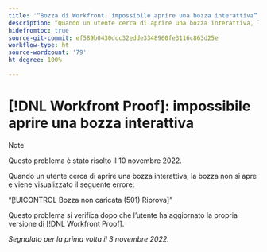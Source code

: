 ```yaml
---
title: '“Bozza di Workfront: impossibile aprire una bozza interattiva”'
description: “Quando un utente cerca di aprire una bozza interattiva, la bozza non si apre e viene visualizzato un messaggio di errore.”
hidefromtoc: true
source-git-commit: ef589b0430dcc32edde3348960fe3116c863d25e
workflow-type: ht
source-wordcount: '79'
ht-degree: 100%

---
```



# [!DNL Workfront Proof]: impossibile aprire una bozza interattiva

>[!NOTE]
>
>Questo problema è stato risolto il 10 novembre 2022.

Quando un utente cerca di aprire una bozza interattiva, la bozza non si apre e viene visualizzato il seguente errore:

“[!UICONTROL Bozza non caricata (501) Riprova]”

Questo problema si verifica dopo che l’utente ha aggiornato la propria versione di [!DNL Workfront Proof].

_Segnalato per la prima volta il 3 novembre 2022._

